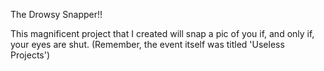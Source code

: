 The Drowsy Snapper!!

This magnificent project that I created will snap a pic of you if, and only if, your eyes are shut. (Remember, the event itself was titled 'Useless Projects')
